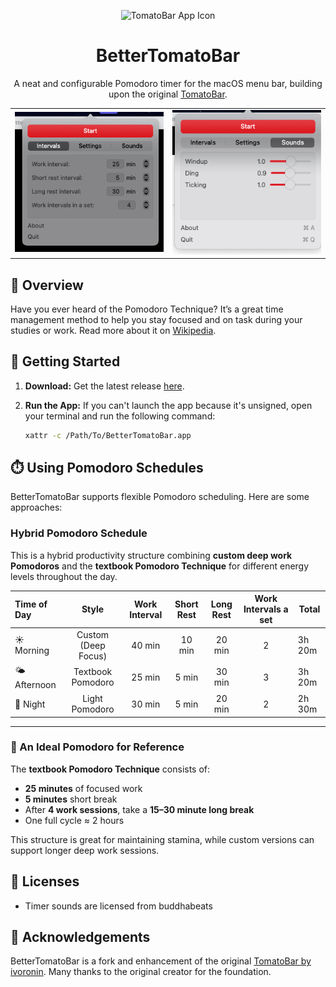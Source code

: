

<p align="center">
    <img src="https://raw.githubusercontent.com/ivoronin/TomatoBar/main/TomatoBar/Assets.xcassets/AppIcon.appiconset/icon_128x128%402x.png" width="128" height="128" alt="TomatoBar App Icon"/>
  </p>
  <h1 align="center">BetterTomatoBar</h1>

  <p align="center">
    A neat and configurable Pomodoro timer for the macOS menu bar, building upon the original <a href="https://github.com/ivoronin/TomatoBar">TomatoBar</a>.
  </p>

  <table>
    <tr>
      <td>
        <img src="https://github.com/stuAccount/BetterTomatoBar/raw/main/screenshot.png?raw=true" alt="Screenshot 1" width="400"/>
      </td>
      <td>
        <img src="https://github.com/stuAccount/BetterTomatoBar/raw/main/screenshot2.png?raw=true" alt="Screenshot 2" width="400"/>
      </td>
    </tr>
  </table>

  ## 🍅 Overview

  Have you ever heard of the Pomodoro Technique? It’s a great time management method to help you stay focused and on task during your studies or work. Read more about it on <a href="https://en.wikipedia.org/wiki/Pomodoro_Technique">Wikipedia</a>.

  ## 🚀 Getting Started

  1.  **Download:** Get the latest release [here](https://github.com/stuAccount/BetterTomatoBar/releases/).
  2.  **Run the App:** If you can't launch the app because it's unsigned, open your terminal and run the following command:
      
      ```bash
      xattr -c /Path/To/BetterTomatoBar.app 
      ```

  ## ⏱️ Using Pomodoro Schedules

  BetterTomatoBar supports flexible Pomodoro scheduling. Here are some approaches:

  ### Hybrid Pomodoro Schedule

  This is a hybrid productivity structure combining **custom deep work Pomodoros** and the **textbook Pomodoro Technique** for different energy levels throughout the day.

  | Time of Day |        Style        | Work Interval | Short Rest | Long Rest | Work Intervals a set | Total  |
  | :---------- | :-----------------: | :-----------: | :--------: | :-------: | :------------------: | ------ |
  | ☀️ Morning   | Custom (Deep Focus) |    40 min     |   10 min   |  20 min   |          2           | 3h 20m |
  | 🌤️ Afternoon |  Textbook Pomodoro  |    25 min     |   5 min    |  30 min   |          3           | 3h 20m |
  | 🌙 Night     |   Light Pomodoro    |    30 min     |   5 min    |  20 min   |          2           | 2h 30m |

---

  ### 📌 An Ideal Pomodoro for Reference

  The **textbook Pomodoro Technique** consists of:

  - **25 minutes** of focused work  
  - **5 minutes** short break  
  - After **4 work sessions**, take a **15–30 minute long break**  
  - One full cycle ≈ 2 hours

  This structure is great for maintaining stamina, while custom versions can support longer deep work sessions.

  ## 📄 Licenses

  - Timer sounds are licensed from buddhabeats

  ## 🙏 Acknowledgements

  BetterTomatoBar is a fork and enhancement of the original [TomatoBar by ivoronin](https://github.com/ivoronin/TomatoBar). Many thanks to the original creator for the foundation.
